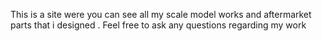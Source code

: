 This is a site were you can see all my scale model works and aftermarket parts that i designed . Feel free to ask any questions regarding my work
